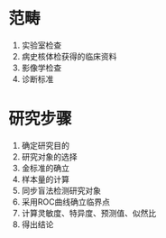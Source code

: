 # 范畴

1. 实验室检查
2. 病史核体检获得的临床资料
3. 影像学检查
4. 诊断标准

# 研究步骤

1. 确定研究目的
2. 研究对象的选择
3. 金标准的确立
4. 样本量的计算
5. 同步盲法检测研究对象
6. 采用ROC曲线确立临界点
7. 计算灵敏度、特异度、预测值、似然比
8. 得出结论